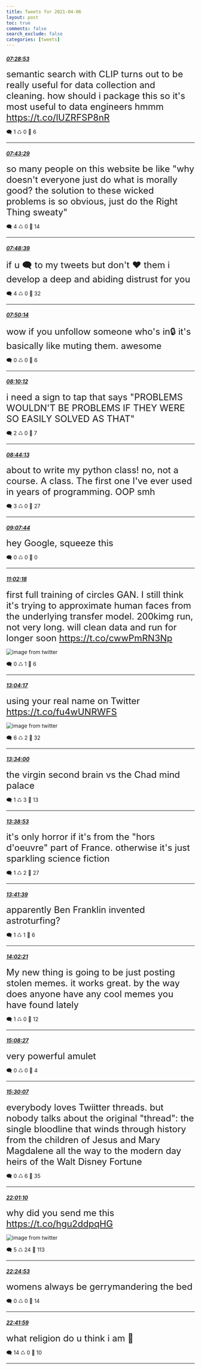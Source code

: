 ```yaml
---
title: Tweets for 2021-04-06
layout: post
toc: true
comments: false
search_exclude: false
categories: [tweets]
---
```



#### <a href = "https://twitter.com/deepfates/status/1379425881614135296">*07:28:53*</a>

<font size="5">semantic search with CLIP turns out to be really useful for data collection and cleaning. how should i package this so it's most useful to data engineers hmmm   https://t.co/lUZRFSP8nR</font>



🗨️ 1 ♺ 0 🤍  6   

---
    
#### <a href = "https://twitter.com/deepfates/status/1379429556994576386">*07:43:29*</a>

<font size="5">so many people on this website be like "why doesn't everyone just do what is morally good? the solution to these wicked problems is so obvious, just do the Right Thing sweaty"</font>



🗨️ 4 ♺ 0 🤍  14   

---
    
#### <a href = "https://twitter.com/deepfates/status/1379430857266450433">*07:48:39*</a>

<font size="5">if u 🗨️ to my tweets but don't ❤️ them i develop a deep and abiding distrust for you</font>



🗨️ 4 ♺ 0 🤍  32   

---
    
#### <a href = "https://twitter.com/deepfates/status/1379431253582168064">*07:50:14*</a>

<font size="5">wow if you unfollow someone who's in🔒 it's basically like muting them. awesome</font>



🗨️ 0 ♺ 0 🤍  6   

---
    
#### <a href = "https://twitter.com/deepfates/status/1379436278144360455">*08:10:12*</a>

<font size="5">i need a sign to tap that says "PROBLEMS WOULDN'T BE PROBLEMS IF THEY WERE SO EASILY SOLVED AS THAT"</font>



🗨️ 2 ♺ 0 🤍  7   

---
    
#### <a href = "https://twitter.com/deepfates/status/1379444839209574404">*08:44:13*</a>

<font size="5">about to write my python class!  no, not a course. A class. The first one I've ever used in years of programming. OOP smh</font>



🗨️ 3 ♺ 0 🤍  27   

---
    
#### <a href = "https://twitter.com/deepfates/status/1379450757343145986">*09:07:44*</a>

<font size="5">hey Google, squeeze this</font>



🗨️ 0 ♺ 0 🤍  0   

---
    
#### <a href = "https://twitter.com/deepfates/status/1379479591090262021">*11:02:18*</a>

<font size="5">first full training of circles GAN. I still think it's trying to approximate human faces from the underlying transfer model. 200kimg run, not very long. will clean data and run for longer soon  https://t.co/cwwPmRN3Np</font>

![image from twitter](/images/EyTlYHrWEAMnqzz.jpg)


🗨️ 0 ♺ 1 🤍  6   

---
    
#### <a href = "https://twitter.com/deepfates/status/1379510290035826690">*13:04:17*</a>

<font size="5">using your real name on Twitter  https://t.co/fu4wUNRWFS</font>

![image from twitter](/images/EyUBS5YVEAIrBAF.jpg)


🗨️ 6 ♺ 2 🤍  32   

---
    
#### <a href = "https://twitter.com/deepfates/status/1379517766680469504">*13:34:00*</a>

<font size="5">the virgin second brain vs the Chad mind palace</font>



🗨️ 1 ♺ 3 🤍  13   

---
    
#### <a href = "https://twitter.com/deepfates/status/1379518996353966084">*13:38:53*</a>

<font size="5">it's only horror if it's from the "hors d'oeuvre" part of France. otherwise it's just sparkling science fiction</font>



🗨️ 1 ♺ 2 🤍  27   

---
    
#### <a href = "https://twitter.com/deepfates/status/1379519690968428545">*13:41:39*</a>

<font size="5">apparently Ben Franklin invented astroturfing?</font>



🗨️ 1 ♺ 1 🤍  6   

---
    
#### <a href = "https://twitter.com/deepfates/status/1379524902848372737">*14:02:21*</a>

<font size="5">My new thing is going to be just posting stolen memes. it works great. by the way does anyone have any cool memes you have found lately</font>



🗨️ 1 ♺ 0 🤍  12   

---
    
#### <a href = "https://twitter.com/deepfates/status/1379541536963133444">*15:08:27*</a>

<font size="5">very powerful amulet</font>



🗨️ 0 ♺ 0 🤍  4   

---
    
#### <a href = "https://twitter.com/deepfates/status/1379546987238854656">*15:30:07*</a>

<font size="5">everybody loves Twiitter threads. but nobody talks about the original "thread": the single bloodline that winds through history from the children of Jesus and Mary Magdalene all the way to the modern day heirs of the Walt Disney Fortune</font>



🗨️ 0 ♺ 6 🤍  35   

---
    
#### <a href = "https://twitter.com/deepfates/status/1379645401503039492">*22:01:10*</a>

<font size="5">why did you send me this  https://t.co/hgu2ddpqHG</font>

![image from twitter](/images/EyV8LlJWQAEG8PS.jpg)


🗨️ 5 ♺ 24 🤍  113   

---
    
#### <a href = "https://twitter.com/deepfates/status/1379651369989210117">*22:24:53*</a>

<font size="5">womens always be gerrymandering the bed</font>



🗨️ 0 ♺ 0 🤍  14   

---
    
#### <a href = "https://twitter.com/deepfates/status/1379655671902273537">*22:41:59*</a>

<font size="5">what religion do u think i am 🤔</font>



🗨️ 14 ♺ 0 🤍  10   

---
    
            


